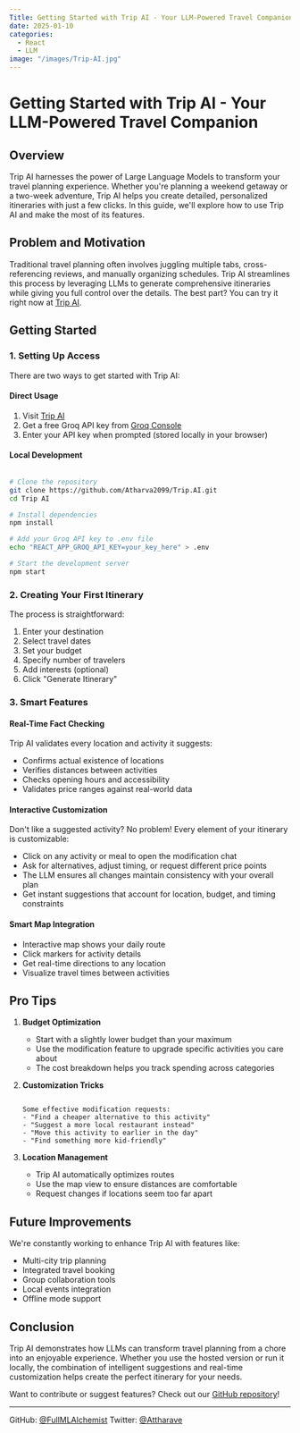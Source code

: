 ```yaml
---
Title: Getting Started with Trip AI - Your LLM-Powered Travel Companion
date: 2025-01-10
categories:
  - React
  - LLM
image: "/images/Trip-AI.jpg"
---
```


# Getting Started with Trip AI - Your LLM-Powered Travel Companion

## Overview
Trip AI harnesses the power of Large Language Models to transform your travel planning experience. Whether you're planning a weekend getaway or a two-week adventure, Trip AI helps you create detailed, personalized itineraries with just a few clicks. In this guide, we'll explore how to use Trip AI and make the most of its features.

## Problem and Motivation
Traditional travel planning often involves juggling multiple tabs, cross-referencing reviews, and manually organizing schedules. Trip AI streamlines this process by leveraging LLMs to generate comprehensive itineraries while giving you full control over the details. The best part? You can try it right now at [Trip AI](https://atharva2099.github.io/Trip.AI/).

## Getting Started

### 1. Setting Up Access
There are two ways to get started with Trip AI:

#### Direct Usage
1. Visit [Trip AI](https://atharva2099.github.io/Trip.AI/)
2. Get a free Groq API key from [Groq Console](https://console.groq.com/keys)
3. Enter your API key when prompted (stored locally in your browser)

#### Local Development
```bash

# Clone the repository
git clone https://github.com/Atharva2099/Trip.AI.git
cd Trip AI

# Install dependencies
npm install

# Add your Groq API key to .env file
echo "REACT_APP_GROQ_API_KEY=your_key_here" > .env

# Start the development server
npm start

```

### 2. Creating Your First Itinerary
The process is straightforward:

1. Enter your destination
2. Select travel dates
3. Set your budget
4. Specify number of travelers
5. Add interests (optional)
6. Click "Generate Itinerary"

### 3. Smart Features

#### Real-Time Fact Checking
Trip AI validates every location and activity it suggests:
- Confirms actual existence of locations
- Verifies distances between activities
- Checks opening hours and accessibility
- Validates price ranges against real-world data

#### Interactive Customization
Don't like a suggested activity? No problem! Every element of your itinerary is customizable:
- Click on any activity or meal to open the modification chat
- Ask for alternatives, adjust timing, or request different price points
- The LLM ensures all changes maintain consistency with your overall plan
- Get instant suggestions that account for location, budget, and timing constraints

#### Smart Map Integration
- Interactive map shows your daily route
- Click markers for activity details
- Get real-time directions to any location
- Visualize travel times between activities

## Pro Tips

1. **Budget Optimization**
   - Start with a slightly lower budget than your maximum
   - Use the modification feature to upgrade specific activities you care about
   - The cost breakdown helps you track spending across categories

2. **Customization Tricks**
   ```text
   
   Some effective modification requests:
   - "Find a cheaper alternative to this activity"
   - "Suggest a more local restaurant instead"
   - "Move this activity to earlier in the day"
   - "Find something more kid-friendly"
   
   ```

3. **Location Management**
   - Trip AI automatically optimizes routes
   - Use the map view to ensure distances are comfortable
   - Request changes if locations seem too far apart

## Future Improvements
We're constantly working to enhance Trip AI with features like:
- Multi-city trip planning
- Integrated travel booking
- Group collaboration tools
- Local events integration
- Offline mode support

## Conclusion
Trip AI demonstrates how LLMs can transform travel planning from a chore into an enjoyable experience. Whether you use the hosted version or run it locally, the combination of intelligent suggestions and real-time customization helps create the perfect itinerary for your needs.

Want to contribute or suggest features? Check out our [GitHub repository](https://github.com/Atharva2099/Trip.AI)!

---
GitHub: [@FullMLAlchemist](https://github.com/Atharva2099)
Twitter: [@Attharave](https://x.com/attharave)
